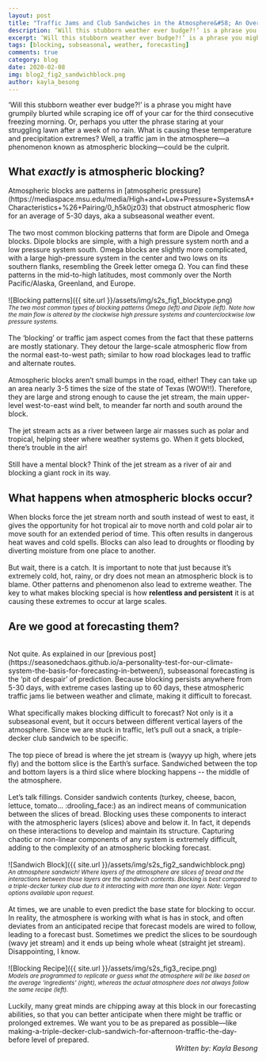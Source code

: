 ```yaml
---
layout: post
title: "Traffic Jams and Club Sandwiches in the Atmosphere&#58; An Overview of Blocking"
description: ‘Will this stubborn weather ever budge?!’ is a phrase you might have grumpily blurted while scraping ice off of your car for the third consecutive freezing morning. Or, perhaps you utter the phrase staring at your struggling lawn after a week of no rain.
excerpt: ‘Will this stubborn weather ever budge?!’ is a phrase you might have grumpily blurted while scraping ice off of your car for the third consecutive freezing morning. Or, perhaps you utter the phrase staring at your struggling lawn after a week of no rain.
tags: [blocking, subseasonal, weather, forecasting]
comments: true
category: blog
date: 2020-02-08
img: blog2_fig2_sandwichblock.png
author: kayla_besong
---
```


‘Will this stubborn weather ever budge?!’ is a phrase you might have grumpily blurted while scraping ice off of your car for the third consecutive freezing morning. Or, perhaps you utter the phrase staring at your struggling lawn after a week of no rain. What is causing these temperature and precipitation extremes? Well, a traffic jam in the atmosphere—a phenomenon known as atmospheric blocking—could be the culprit. 
<br>
<h2>What <i>exactly</i> is atmospheric blocking?</h2>
Atmospheric blocks are patterns in [atmospheric pressure](https://mediaspace.msu.edu/media/High+and+Low+Pressure+SystemsA+Characteristics+%26+Pairing/0_h5k0jz03) that obstruct atmospheric flow for an average of 5-30 days, aka a subseasonal weather event. 
<br><br>
The two most common blocking patterns that form are Dipole and Omega blocks. Dipole blocks are simple, with a high pressure system north and a low pressure system south. Omega blocks are slightly more complicated, with a large high-pressure system in the center and two lows on its southern flanks, resembling the Greek letter omega Ω. You can find these patterns in the mid-to-high latitudes, most commonly over the North Pacific/Alaska, Greenland, and Europe.
<br><br>
![Blocking patterns]({{ site.url }}/assets/img/s2s_fig1_blocktype.png)
<br><sub><i>The two most common types of blocking patterns Omega (left) and Dipole (left). Note how the main flow is altered by the clockwise high pressure systems and counterclockwise low pressure systems.</i></sub>
<br><br>
The ‘blocking’ or traffic jam aspect comes from the fact that these patterns are mostly stationary. They detour the large-scale atmospheric flow from the normal east-to-west path; similar to how road blockages lead to traffic and alternate routes. 
<br><br>
Atmospheric blocks aren’t small bumps in the road, either! They can take up an area nearly 3-5 times the size of the state of Texas (WOW!!). Therefore, they are large and strong enough to cause the jet stream, the main upper-level west-to-east wind belt, to meander far north and south around the block. 
<br><br>
The jet stream acts as a river between large air masses such as polar and tropical, helping steer where weather systems go. When it gets blocked, there’s trouble in the air! 
<br><br>
Still have a mental block? Think of the jet stream as a river of air and blocking a giant rock in its way. 
<br>
<h2>What happens when atmospheric blocks occur?</h2>
When blocks force the jet stream north and south instead of west to east, it gives the opportunity for hot tropical air to move north and cold polar air to move south for an extended period of time. This often results in dangerous heat waves and cold spells. Blocks can also lead to droughts or flooding by diverting moisture from one place to another. 
<br><br>
But wait, there is a catch. It is important to note that just because it’s extremely cold, hot, rainy, or dry does not mean an atmospheric block is to blame. Other patterns and phenomenon also lead to extreme weather. The key to what makes blocking special is how <b>relentless and persistent</b> it is at causing these extremes to occur at large scales.
<br>
<h2>Are we good at forecasting them?</h2>
<br>
Not quite. As explained in our [previous post](https://seasonedchaos.github.io/a-personality-test-for-our-climate-system-the-basis-for-forecasting-in-between/), subseasonal forecasting is the ‘pit of despair’ of prediction. Because blocking persists anywhere from 5-30 days, with extreme cases lasting up to 60 days, these atmospheric traffic jams lie between weather and climate, making it difficult to forecast.
<br><br>
What specifically makes blocking difficult to forecast? Not only is it a subseasonal event, but it occurs between different vertical layers of the atmosphere. Since we are stuck in traffic, let’s pull out a snack, a triple-decker club sandwich to be specific. 
<br><br>
The top piece of bread is where the jet stream is (wayyy up high, where jets fly) and the bottom slice is the Earth’s surface. Sandwiched between the top and bottom layers is a third slice where blocking happens -- the middle of the atmosphere.
<br><br>
Let’s talk fillings. Consider sandwich contents (turkey, cheese, bacon, lettuce, tomato… :drooling_face:) as an indirect means of communication between the slices of bread. Blocking uses these components to interact with the atmospheric layers (slices) above and below it. In fact, it depends on these interactions to develop and maintain its structure. Capturing chaotic or non-linear components of any system is extremely difficult, adding to the complexity of an atmospheric blocking forecast. 
<br><br>
![Sandwich Block]({{ site.url }}/assets/img/s2s_fig2_sandwichblock.png)
<br><sub><i>An atmosphere sandwich! Where layers of the atmosphere are slices of bread and the interactions between those layers are the sandwich contents. Blocking is best compared to a triple-decker turkey club due to it interacting with more than one layer. Note: Vegan options available upon request. </i></sub>
<br><br>
At times, we are unable to even predict the base state for blocking to occur. In reality, the atmosphere is working with what is has in stock, and often deviates from an anticipated recipe that forecast models are wired to follow, leading to a forecast bust. Sometimes we predict the slices to be sourdough (wavy jet stream) and it ends up being whole wheat (straight jet stream). Disappointing, I know.
<br><br>
![Blocking Recipe]({{ site.url }}/assets/img/s2s_fig3_recipe.png)
<br><sub><i>Models are programmed to replicate or guess what the atmosphere will be like based on the average 'ingredients' (right), whereas the actual atmosphere does not always follow the same recipe (left).</i></sub>
<br><br>
Luckily, many great minds are chipping away at this block in our forecasting abilities, so that you can better anticipate when there might be traffic or prolonged extremes. We want you to be as prepared as possible—like making-a-triple-decker-club-sandwich-for-afternoon-traffic-the-day-before level of prepared. 
<br>
<div style="text-align: right"><i> Written by: Kayla Besong</i></div>
